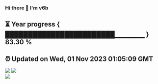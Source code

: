 ### Hi there 👋  I'm v6b  
⏳ Year progress { ████████████████████████▁▁▁▁▁▁ } 83.30 %
---
⏰ Updated on Wed, 01 Nov 2023 01:05:09 GMT
---
![](https://github-readme-stats.vercel.app/api?username=v6b&bg_color=30,e96443,904e95&title_color=fff&text_color=fff&layout=compact)
![](https://github-readme-stats.vercel.app/api/top-langs/?username=v6b&layout=compact&bg_color=30,e96443,904e95&title_color=fff&text_color=fff)  
![](https://gcore.jsdelivr.net/gh/v6b/v6b@main/assets/github-contribution-grid-snake.svg)

